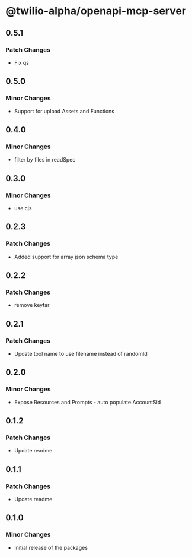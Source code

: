 # @twilio-alpha/openapi-mcp-server

## 0.5.1

### Patch Changes

- Fix qs

## 0.5.0

### Minor Changes

- Support for upload Assets and Functions

## 0.4.0

### Minor Changes

- filter by files in readSpec

## 0.3.0

### Minor Changes

- use cjs

## 0.2.3

### Patch Changes

- Added support for array json schema type

## 0.2.2

### Patch Changes

- remove keytar

## 0.2.1

### Patch Changes

- Update tool name to use filename instead of randomId

## 0.2.0

### Minor Changes

- Expose Resources and Prompts - auto populate AccountSid

## 0.1.2

### Patch Changes

- Update readme

## 0.1.1

### Patch Changes

- Update readme

## 0.1.0

### Minor Changes

- Initial release of the packages
